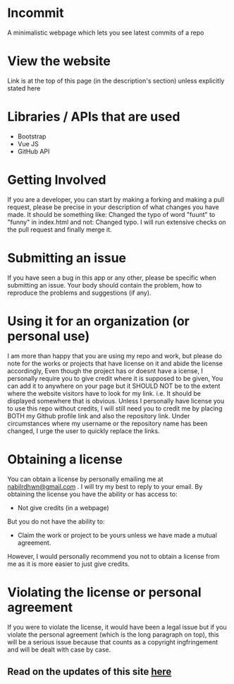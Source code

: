# Incommit
A minimalistic webpage which lets you see latest commits of a repo

# View the website
Link is at the top of this page (in the description's section) unless explicitly stated here

# Libraries / APIs that are used
- Bootstrap
- Vue JS
- GitHub API

# Getting Involved
If you are a developer, you can start by making a forking and making a pull request, please be precise in your description of what changes you have made. It should be something like: Changed the typo of word "fuunt" to "funny" in index.html and not: Changed typo. I will run extensive checks on the pull request and finally merge it.

# Submitting an issue
If you have seen a bug in this app or any other, please be specific when submitting an issue. Your body should contain the problem, how to reproduce the problems and suggestions (if any).

# Using it for an organization (or personal use)
I am more than happy that you are using my repo and work, but please do note for the works or projects that have license on it and abide the license accordingly, Even though the project has or doesnt have a icense, I personally require you to give credit where it is supposed to be given, You can add it to anywhere on your page but it SHOULD NOT be to the extent where the website visitors have to look for my link. i.e. It should be displayed somewhere that is obvious. Unless I personally have license you to use this repo without credits, I will still need you to credit me by placing BOTH my Github profile link and also the repository link. Under circumstances where my username or the repository name has been changed, I urge the user to quickly replace the links.

# Obtaining a license
You can obtain a license by personally emailing me at nabilrdhwn@gmail.com . I will try my best to reply to your email. By obtaining the license you have the ability or has access to:
- Not give credits (in a webpage)

But you do not have the ability to:
- Claim the work or project to be yours unless we have made a mutual agreement.

However, I would personally recommend you not to obtain a license from me as it is more easier to just give credits.

# Violating the license or personal agreement
If you were to violate the license, it would have been a legal issue but if you violate the personal agreement (which is the long paragraph on top), this will be a serious issue because that counts as a copyright ingfringement and will be dealt with case by case.

## Read on the updates of this site [here](https://autonabil.github.io/incommit/todos.txt)

